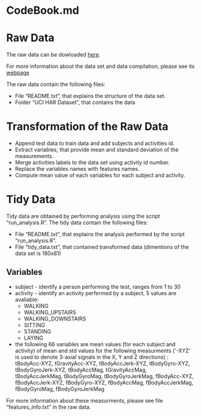 CodeBook.md
=================

# Raw Data

The raw data can be dowloaded [here](https://d396qusza40orc.cloudfront.net/getdata%2Fprojectfiles%2FUCI%20HAR%20Dataset.zip).

For more information about the data set and data compilation, please see its [webpage](http://archive.ics.uci.edu/ml/datasets/Human+Activity+Recognition+Using+Smartphones#)

The raw data contain the following files:

* File “README.txt”, that explains the structure of the data set.
* Folder “UCI HAR Dataset”, that contains the data

# Transformation of the Raw Data

* Append test data to train data and add subjects and activities id.
* Extract variables, that provide mean and standard deviation of the measurements. 
* Merge activities labels to the data set using activity id number.
* Replace the variables names with features names.
* Compute mean value of each variables for each subject and activity.

# Tidy Data

Tidy data are obtained by performing analysis using the script “run_analysis.R”.
The tidy data contain the following files:

* File “README.txt”, that explains the analysis performed by the script “run_analysis.R”.
* File “tidy_data.txt”, that contained transformed data (dimentions of the data set is 180x81)


## Variables 

*  subject - identify a person performing the test, ranges from 1 to 30
*  activity - identify an activity perfermed by a subject, 5 values are avaliable:
	* WALKING
	* WALKING_UPSTAIRS
	* WALKING_DOWNSTAIRS
	* SITTING
	* STANDING
	* LAYING
* the following 66 variables are mean values (for each subject and activity) of mean and std values for the following measurments ('-XYZ' is used to denote 3-axial signals in the X, Y and Z directions) :
tBodyAcc-XYZ, tGravityAcc-XYZ, tBodyAccJerk-XYZ, tBodyGyro-XYZ, tBodyGyroJerk-XYZ, tBodyAccMag, tGravityAccMag, tBodyAccJerkMag, tBodyGyroMag, tBodyGyroJerkMag, fBodyAcc-XYZ, fBodyAccJerk-XYZ, fBodyGyro-XYZ, fBodyAccMag, fBodyAccJerkMag, fBodyGyroMag, fBodyGyroJerkMag

For more information about these measurments, please see file “features_info.txt” in the raw data.

